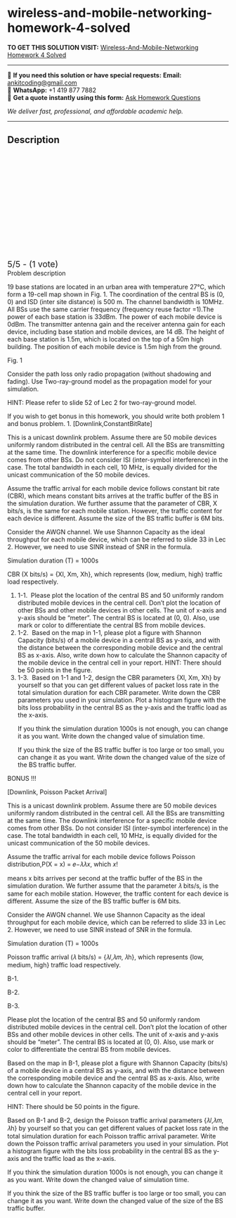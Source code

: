 # wireless-and-mobile-networking-homework-4-solved
**TO GET THIS SOLUTION VISIT:** [Wireless-And-Mobile-Networking Homework 4 Solved](https://www.ankitcodinghub.com/product/wireless-and-mobile-networking-homework-4-solved/)


---

📩 **If you need this solution or have special requests:** **Email:** ankitcoding@gmail.com  
📱 **WhatsApp:** +1 419 877 7882  
📄 **Get a quote instantly using this form:** [Ask Homework Questions](https://www.ankitcodinghub.com/services/ask-homework-questions/)

*We deliver fast, professional, and affordable academic help.*

---

<h2>Description</h2>



<div class="kk-star-ratings kksr-auto kksr-align-center kksr-valign-top" data-payload="{&quot;align&quot;:&quot;center&quot;,&quot;id&quot;:&quot;99721&quot;,&quot;slug&quot;:&quot;default&quot;,&quot;valign&quot;:&quot;top&quot;,&quot;ignore&quot;:&quot;&quot;,&quot;reference&quot;:&quot;auto&quot;,&quot;class&quot;:&quot;&quot;,&quot;count&quot;:&quot;1&quot;,&quot;legendonly&quot;:&quot;&quot;,&quot;readonly&quot;:&quot;&quot;,&quot;score&quot;:&quot;5&quot;,&quot;starsonly&quot;:&quot;&quot;,&quot;best&quot;:&quot;5&quot;,&quot;gap&quot;:&quot;4&quot;,&quot;greet&quot;:&quot;Rate this product&quot;,&quot;legend&quot;:&quot;5\/5 - (1 vote)&quot;,&quot;size&quot;:&quot;24&quot;,&quot;title&quot;:&quot;Wireless-And-Mobile-Networking Homework 4 Solved&quot;,&quot;width&quot;:&quot;138&quot;,&quot;_legend&quot;:&quot;{score}\/{best} - ({count} {votes})&quot;,&quot;font_factor&quot;:&quot;1.25&quot;}">

<div class="kksr-stars">

<div class="kksr-stars-inactive">
            <div class="kksr-star" data-star="1" style="padding-right: 4px">


<div class="kksr-icon" style="width: 24px; height: 24px;"></div>
        </div>
            <div class="kksr-star" data-star="2" style="padding-right: 4px">


<div class="kksr-icon" style="width: 24px; height: 24px;"></div>
        </div>
            <div class="kksr-star" data-star="3" style="padding-right: 4px">


<div class="kksr-icon" style="width: 24px; height: 24px;"></div>
        </div>
            <div class="kksr-star" data-star="4" style="padding-right: 4px">


<div class="kksr-icon" style="width: 24px; height: 24px;"></div>
        </div>
            <div class="kksr-star" data-star="5" style="padding-right: 4px">


<div class="kksr-icon" style="width: 24px; height: 24px;"></div>
        </div>
    </div>

<div class="kksr-stars-active" style="width: 138px;">
            <div class="kksr-star" style="padding-right: 4px">


<div class="kksr-icon" style="width: 24px; height: 24px;"></div>
        </div>
            <div class="kksr-star" style="padding-right: 4px">


<div class="kksr-icon" style="width: 24px; height: 24px;"></div>
        </div>
            <div class="kksr-star" style="padding-right: 4px">


<div class="kksr-icon" style="width: 24px; height: 24px;"></div>
        </div>
            <div class="kksr-star" style="padding-right: 4px">


<div class="kksr-icon" style="width: 24px; height: 24px;"></div>
        </div>
            <div class="kksr-star" style="padding-right: 4px">


<div class="kksr-icon" style="width: 24px; height: 24px;"></div>
        </div>
    </div>
</div>


<div class="kksr-legend" style="font-size: 19.2px;">
            5/5 - (1 vote)    </div>
    </div>
<div class="page" title="Page 1">
<div class="layoutArea">
<div class="column">
Problem description

19 base stations are located in an urban area with temperature 27°C, which form a 19-cell map shown in Fig. 1. The coordination of the central BS is (0, 0) and ISD (inter site distance) is 500 m. The channel bandwidth is 10MHz. All BSs use the same carrier frequency (frequency reuse factor =1).The power of each base station is 33dBm. The power of each mobile device is 0dBm. The transmitter antenna gain and the receiver antenna gain for each device, including base station and mobile devices, are 14 dB. The height of each base station is 1.5m, which is located on the top of a 50m high building. The position of each mobile device is 1.5m high from the ground.

Fig. 1

Consider the path loss only radio propagation (without shadowing and fading). Use Two-ray-ground model as the propagation model for your simulation.

HINT: Please refer to slide 52 of Lec 2 for two-ray-ground model.

</div>
</div>
</div>
<div class="page" title="Page 2">
<div class="layoutArea">
<div class="column">
If you wish to get bonus in this homework, you should write both problem 1 and bonus problem. 1. [Downlink,ConstantBitRate]

This is a unicast downlink problem. Assume there are 50 mobile devices uniformly random distributed in the central cell. All the BSs are transmitting at the same time. The downlink interference for a specific mobile device comes from other BSs. Do not consider ISI (inter-symbol interference) in the case. The total bandwidth in each cell, 10 MHz, is equally divided for the unicast communication of the 50 mobile devices.

Assume the traffic arrival for each mobile device follows constant bit rate (CBR), which means constant bits arrives at the traffic buffer of the BS in the simulation duration. We further assume that the parameter of CBR, X bits/s, is the same for each mobile station. However, the traffic content for each device is different. Assume the size of the BS traffic buffer is 6M bits.

Consider the AWGN channel. We use Shannon Capacity as the ideal throughput for each mobile device, which can be referred to slide 33 in Lec 2. However, we need to use SINR instead of SNR in the formula.

Simulation duration (T) = 1000s

CBR (X bits/s) = {Xl, Xm, Xh}, which represents {low, medium, high} traffic load respectively.

<ol>
<li>1-1. &nbsp;Please plot the location of the central BS and 50 uniformly random distributed mobile devices in the central cell. Don’t plot the location of other BSs and other mobile devices in other cells. The unit of x-axis and y-axis should be “meter”. The central BS is located at (0, 0). Also, use mark or color to differentiate the central BS from mobile devices.</li>
<li>1-2. &nbsp;Based on the map in 1-1, please plot a figure with Shannon Capacity (bits/s) of a mobile device in a central BS as y-axis, and with the distance between the corresponding mobile device and the central BS as x-axis. Also, write down how to calculate the Shannon capacity of the mobile device in the central cell in your report.
HINT: There should be 50 points in the figure.
</li>
<li>1-3. &nbsp;Based on 1-1 and 1-2, design the CBR parameters {Xl, Xm, Xh} by yourself so that you can get
different values of packet loss rate in the total simulation duration for each CBR parameter. Write down the CBR parameters you used in your simulation. Plot a histogram figure with the bits loss probability in the central BS as the y-axis and the traffic load as the x-axis.

If you think the simulation duration 1000s is not enough, you can change it as you want. Write down the changed value of simulation time.

If you think the size of the BS traffic buffer is too large or too small, you can change it as you want. Write down the changed value of the size of the BS traffic buffer.
</li>
</ol>
</div>
</div>
</div>
<div class="page" title="Page 3">
<div class="layoutArea">
<div class="column">
BONUS !!!

[Downlink, Poisson Packet Arrival]

This is a unicast downlink problem. Assume there are 50 mobile devices uniformly random distributed in the central cell. All the BSs are transmitting at the same time. The downlink interference for a specific mobile device comes from other BSs. Do not consider ISI (inter-symbol interference) in the case. The total bandwidth in each cell, 10 MHz, is equally divided for the unicast communication of the 50 mobile devices.

Assume the traffic arrival for each mobile device follows Poisson distribution,P(X = x) = 𝑒−𝜆𝜆𝑥, which 𝑥!

means x bits arrives per second at the traffic buffer of the BS in the simulation duration. We further assume that the parameter 𝜆 bits/s, is the same for each mobile station. However, the traffic content for each device is different. Assume the size of the BS traffic buffer is 6M bits.

Consider the AWGN channel. We use Shannon Capacity as the ideal throughput for each mobile device, which can be referred to slide 33 in Lec 2. However, we need to use SINR instead of SNR in the formula.

Simulation duration (T) = 1000s

Poisson traffic arrival (𝜆 bits/s) = {𝜆𝑙,𝜆𝑚, 𝜆h}, which represents {low, medium, high} traffic load respectively.

</div>
</div>
<div class="layoutArea">
<div class="column">
B-1.

B-2.

B-3.

</div>
<div class="column">
Please plot the location of the central BS and 50 uniformly random distributed mobile devices in the central cell. Don’t plot the location of other BSs and other mobile devices in other cells. The unit of x-axis and y-axis should be “meter”. The central BS is located at (0, 0). Also, use mark or color to differentiate the central BS from mobile devices.

Based on the map in B-1, please plot a figure with Shannon Capacity (bits/s) of a mobile device in a central BS as y-axis, and with the distance between the corresponding mobile device and the central BS as x-axis. Also, write down how to calculate the Shannon capacity of the mobile device in the central cell in your report.

HINT: There should be 50 points in the figure.

Based on B-1 and B-2, design the Poisson traffic arrival parameters {𝜆𝑙,𝜆𝑚, 𝜆h} by yourself so that you can get different values of packet loss rate in the total simulation duration for each Poisson traffic arrival parameter. Write down the Poisson traffic arrival parameters you used in your simulation. Plot a histogram figure with the bits loss probability in the central BS as the y-axis and the traffic load as the x-axis.

If you think the simulation duration 1000s is not enough, you can change it as you want. Write down the changed value of simulation time.

If you think the size of the BS traffic buffer is too large or too small, you can change it as you want. Write down the changed value of the size of the BS traffic buffer.

</div>
</div>
</div>
